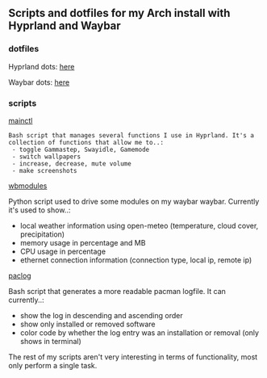 ## Scripts and dotfiles for my Arch install with Hyprland and Waybar

### dotfiles
Hyprland dots: [here](https://github.com/MajorMuff/arch-hypr/tree/main/dotfiles/hypr)

Waybar dots: [here](https://github.com/MajorMuff/arch-hypr/tree/main/dotfiles/waybar)



### scripts

[mainctl](https://github.com/MajorMuff/arch-hypr/blob/main/scripts/mainctl)

```
Bash script that manages several functions I use in Hyprland. It's a collection of functions that allow me to..:
 - toggle Gammastep, Swayidle, Gamemode
 - switch wallpapers
 - increase, decrease, mute volume
 - make screenshots
```


[wbmodules](https://github.com/MajorMuff/arch-hypr/blob/main/scripts/wbmodules)

Python script used to drive some modules on my waybar waybar. Currently it's used to show..:
 - local weather information using open-meteo (temperature, cloud cover, precipitation)
 - memory usage in percentage and MB
 - CPU usage in percentage
 - ethernet connection information (connection type, local ip, remote ip)



[paclog](https://github.com/MajorMuff/arch-hypr/blob/main/scripts/paclog)

 Bash script that generates a more readable pacman logfile. It can currently..:
  - show the log in descending and ascending order
  - show only installed or removed software
  - color code by whether the log entry was an installation or removal (only shows in terminal)

The rest of my scripts aren't very interesting in terms of functionality, most only perform a single task.